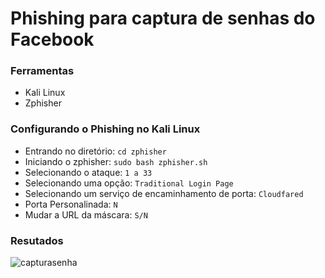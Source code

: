# Phishing para captura de senhas do Facebook

### Ferramentas

- Kali Linux
- Zphisher

### Configurando o Phishing no Kali Linux

- Entrando no diretório: ``` cd zphisher ```
- Iniciando o zphisher: ``` sudo bash zphisher.sh ```
- Selecionando o ataque: ``` 1 a 33 ```
- Selecionando uma opção: ``` Traditional Login Page ```
- Selecionando um serviço de encaminhamento de porta: ```Cloudfared ```
- Porta Personalinada: ``` N ```
- Mudar a URL da máscara: ``` S/N ```

### Resutados

![capturasenha](https://github.com/user-attachments/assets/683c6732-6c72-40db-a56b-d5eed0b88028)

